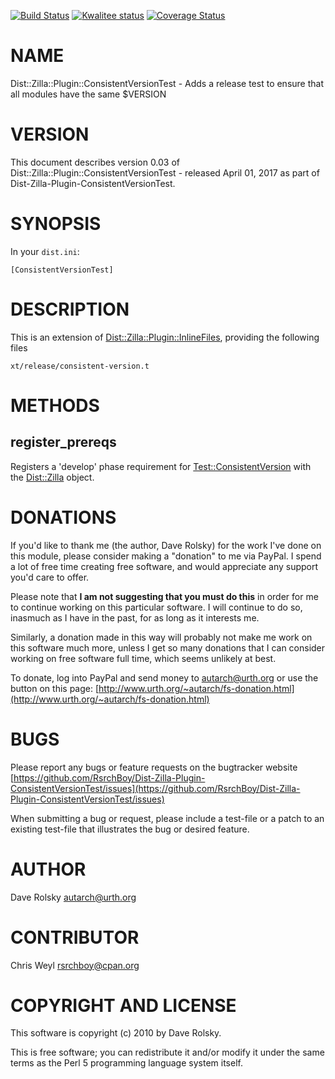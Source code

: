 [![Build Status](https://travis-ci.org/RsrchBoy/Dist-Zilla-Plugin-ConsistentVersionTest.svg?branch=master)](https://travis-ci.org/RsrchBoy/Dist-Zilla-Plugin-ConsistentVersionTest)
[![Kwalitee status](http://cpants.cpanauthors.org/dist/Dist-Zilla-Plugin-ConsistentVersionTest.png)](http://cpants.charsbar.org/dist/overview/Dist-Zilla-Plugin-ConsistentVersionTest)
[![Coverage Status](https://coveralls.io/repos/RsrchBoy/Dist-Zilla-Plugin-ConsistentVersionTest/badge.svg?branch=master)](https://coveralls.io/r/RsrchBoy/Dist-Zilla-Plugin-ConsistentVersionTest?branch=master)

# NAME

Dist::Zilla::Plugin::ConsistentVersionTest - Adds a release test to ensure that all modules have the same $VERSION

# VERSION

This document describes version 0.03 of Dist::Zilla::Plugin::ConsistentVersionTest - released April 01, 2017 as part of Dist-Zilla-Plugin-ConsistentVersionTest.

# SYNOPSIS

In your `dist.ini`:

    [ConsistentVersionTest]

# DESCRIPTION

This is an extension of [Dist::Zilla::Plugin::InlineFiles](https://metacpan.org/pod/Dist::Zilla::Plugin::InlineFiles), providing the
following files

    xt/release/consistent-version.t

# METHODS

## register\_prereqs

Registers a 'develop' phase requirement for [Test::ConsistentVersion](https://metacpan.org/pod/Test::ConsistentVersion) with the
[Dist::Zilla](https://metacpan.org/pod/Dist::Zilla) object.

# DONATIONS

If you'd like to thank me (the author, Dave Rolsky) for the work I've done on
this module, please consider making a "donation" to me via PayPal. I spend a
lot of free time creating free software, and would appreciate any support
you'd care to offer.

Please note that **I am not suggesting that you must do this** in order for me
to continue working on this particular software. I will continue to do so,
inasmuch as I have in the past, for as long as it interests me.

Similarly, a donation made in this way will probably not make me work on this
software much more, unless I get so many donations that I can consider working
on free software full time, which seems unlikely at best.

To donate, log into PayPal and send money to autarch@urth.org or use the
button on this page: [http://www.urth.org/~autarch/fs-donation.html](http://www.urth.org/~autarch/fs-donation.html)

# BUGS

Please report any bugs or feature requests on the bugtracker website
[https://github.com/RsrchBoy/Dist-Zilla-Plugin-ConsistentVersionTest/issues](https://github.com/RsrchBoy/Dist-Zilla-Plugin-ConsistentVersionTest/issues)

When submitting a bug or request, please include a test-file or a
patch to an existing test-file that illustrates the bug or desired
feature.

# AUTHOR

Dave Rolsky <autarch@urth.org>

# CONTRIBUTOR

Chris Weyl <rsrchboy@cpan.org>

# COPYRIGHT AND LICENSE

This software is copyright (c) 2010 by Dave Rolsky.

This is free software; you can redistribute it and/or modify it under
the same terms as the Perl 5 programming language system itself.
